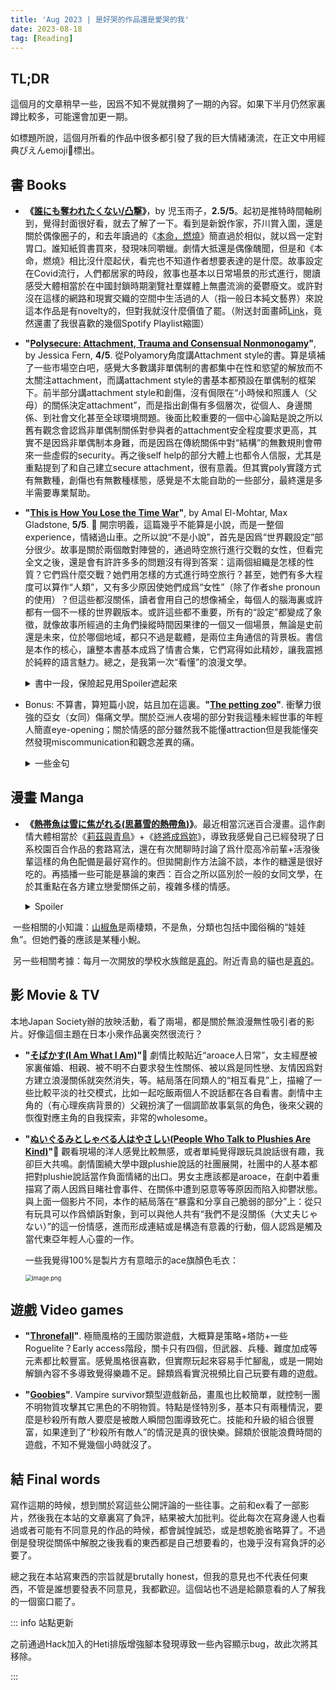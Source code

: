 ```yaml
---
title: 'Aug 2023 | 是好哭的作品還是愛哭的我'
date: 2023-08-18
tag: [Reading]
---
```


## TL;DR

這個月的文章稍早一些，因爲不知不覺就攢夠了一期的內容。如果下半月仍然家裏蹲比較多，可能還會加更一期。

如標題所說，這個月所看的作品中很多都引發了我的巨大情緒湧流，在正文中用經典ぴえんemoji🥹標出。

<!-- more -->

## 書 Books

+ **《[誰にも奪われたくない/凸撃](https://bookmeter.com/books/18136213)》**，by 児玉雨子，**2.5/5**。起初是推特時間軸刷到，覺得封面很好看，就去了解了一下。看到是新銳作家，芥川賞入圍，還是關於偶像圈子的，和去年讀過的《[本命，燃燒](https://sbeam.dev/posts/2022-1-reading-list.html#may)》簡直過於相似，就以爲一定對胃口。誰知紙質書買來，發現味同嚼蠟。劇情大抵還是偶像醜聞，但是和《本命，燃燒》相比沒什麼起伏，看完也不知道作者想要表達的是什麼。故事設定在Covid流行，人們都居家的時段，敘事也基本以日常場景的形式進行，閱讀感受大體相當於在中國封鎖時期瀏覽社羣媒體上無盡流淌的憂鬱廢文。或許對沒在這樣的網路和現實交織的空間中生活過的人（指一般日本純文藝界）來說這本作品是有novelty的，但對我就沒什麼價值了罷。（附送封面畫師[Link](https://erikitamura.tumblr.com/tagged/2d)，竟然還畫了我很喜歡的幾個Spotify Playlist縮圖）
+ **"[Polysecure: Attachment, Trauma and Consensual Nonmonogamy](https://www.goodreads.com/book/show/52569124-polysecure)"**, by Jessica Fern, **4/5**. 從Polyamory角度講Attachment style的書。算是填補了一些市場空白吧，感覺大多數講非單偶制的書都集中在性和慾望的解放而不太關注attachment，而講attachment style的書基本都預設在單偶制的框架下。前半部分講attachment style和創傷，沒有侷限在“小時候和照護人（父母）的關係決定attachment”，而是指出創傷有多個層次，從個人、身邊關係、到社會文化甚至全球環境問題。後面比較重要的一個中心論點是說之所以舊有觀念會認爲非單偶制關係對參與者的attachment安全程度要求更高，其實不是因爲非單偶制本身難，而是因爲在傳統關係中對“結構”的無數規則會帶來一些虛假的security。再之後self help的部分大體上也都令人信服，尤其是重點提到了和自己建立secure attachment，很有意義。但其實poly實踐方式有無數種，創傷也有無數種樣態，感覺是不太能自助的一些部分，最終還是多半需要專業幫助。
+ **"[This is How You Lose the Time War](https://www.goodreads.com/book/show/43352954-this-is-how-you-lose-the-time-war)"**, by Amal El-Mohtar, Max Gladstone, **5/5**. 🥹 開宗明義，這篇幾乎不能算是小說，而是一整個experience，情緒過山車。之所以說“不是小說”，首先是因爲“世界觀設定”部分很少。故事是關於兩個敵對陣營的，通過時空旅行進行交戰的女性，但看完全文之後，還是會有許許多多的問題沒有得到答案：這兩個組織是怎樣的性質？它們爲什麼交戰？她們用怎樣的方式進行時空旅行？甚至，她們有多大程度可以算作“人類”，又有多少原因使她們成爲“女性”（除了作者she pronoun的使用）？但這些都沒關係，讀者會用自己的想像補全，每個人的腦海裏或許都有一個不一樣的世界觀版本。或許這些都不重要，所有的“設定”都變成了象徵，就像故事所經過的主角們操縱時間因果律的一個又一個場景，無論是史前還是未來，位於哪個地域，都只不過是載體，是兩位主角通信的背景板。書信是本作的核心，讓整本書基本成爲了情書合集，它們寫得如此精妙，讓我震撼於純粹的語言魅力。總之，是我第一次“看懂”的浪漫文學。

	<details><summary>書中一段，保險起見用Spoiler遮起來</summary><blockquote>I am yours in other ways as well: yours as I watch the world for your signs, apophenic as a haruspex; yours as I debate methods, motives, chances of delivery; yours as I review your words by their sequence, their sound, smell, taste, taking care no one memory of them becomes too worn. Yours. Still, I suspect you will appreciate the token.</blockquote></details>

+ Bonus: 不算書，算短篇小說，姑且加在這裏。**"[The petting zoo](https://joylandmagazine.com/fiction/the-petting-zoo/)"**. 衝擊力很強的亞女（女同）傷痛文學。關於亞洲人夜場的部分對我這種未經世事的年輕人簡直eye-opening；關於情感的部分雖然我不能懂attraction但是我能懂突然發現miscommunication和觀念差異的痛。


	<details><summary>一些金句</summary><blockquote>“but whatever kind of Asian you were, it was undeniable that all Asians like all humans had been hurt in some way, and what set your type of Asian apart from other Asians was whether you were using that hurt to create more hurt or to heal that hurt.”<br>“They drank at the fancy Bushwick bars populated with the international Asians who were supposed to be studying fine arts at full tuition, but were really just taking selfies in the soft red neon designed after old-school Hong Kong, as if Hong Kong was a vintage aesthetic and not a present tragedy.”</blockquote></details>

## 漫畫 Manga

+ **《[熱帯魚は雪に焦がれる(思慕雪的熱帶魚)](https://ja.wikipedia.org/wiki/%E7%86%B1%E5%B8%AF%E9%AD%9A%E3%81%AF%E9%9B%AA%E3%81%AB%E7%84%A6%E3%81%8C%E3%82%8C%E3%82%8B)》**。最近相當沉迷百合漫畫。這作劇情大體相當於《[莉茲與青鳥](https://sbeam.dev/posts/reading-22holidays.html#%E5%BD%B1-film-tv)》+《[終將成爲妳](https://sbeam.dev/posts/monthly-jul-2023.html#%E5%8B%95%E7%95%AB-anime)》，導致我感覺自己已經發現了日系校園百合作品的套路寫法，還在有次閒聊時討論了爲什麼高冷前輩+活潑後輩這樣的角色配備是最好寫作的。但拋開創作方法論不談，本作的糖還是很好吃的。再插播一些可能是暴論的東西：百合之所以區別於一般的女同文學，在於其重點在各方建立戀愛關係之前，複雜多樣的情感。

	<details><summary>Spoiler</summary><blockquote>所以本作結局在兩個人確認情感，比起《終將》最後得發生性行爲才算好好完結，個人更喜歡本作。</blockquote></details>

​	一些相關的小知識：[山椒魚](https://zh.wikipedia.org/zh-cn/%E5%B1%B1%E6%A4%92%E9%AD%9A)是兩棲類，不是魚，分類也包括中國俗稱的“娃娃魚”。但她們養的應該是某種小鯢。

​	另一些相關考據：每月一次開放的學校水族館是[真的](https://www.google.com/maps/place/%E6%84%9B%E5%AA%9B%E7%9C%8C%E7%AB%8B%E9%95%B7%E6%B5%9C%E9%AB%98%E7%AD%89%E5%AD%A6%E6%A0%A1/@33.6134871,132.4830625,17z/data=!4m6!3m5!1s0x35457c7a5ee899d3:0x2fe893ed71fb52cf!8m2!3d33.6146046!4d132.4797375!16s%2Fg%2F122x2_0q?entry=ttu)。附近青島的貓也是[真的](https://www.google.com/maps/place/The+paradise+blissful+village+of+Cats.The+Ao+Island./@33.7178602,132.5140321,13.79z/data=!4m6!3m5!1s0x3545610c90073ea1:0xcddc04e0e73cb942!8m2!3d33.7362876!4d132.4868617!16s%2Fg%2F11t7mbqmrt?entry=tts&shorturl=1)。

## 影 Movie & TV

本地Japan Society辦的放映活動，看了兩場，都是關於無浪漫無性吸引者的影片。好像這個主題在日本小衆作品裏突然很流行？

+ **"[そばかす(I Am What I Am)](https://notheroinemovies.com/sobakasu/)"**🥹 劇情比較貼近“aroace人日常”，女主經歷被家裏催婚、相親、被不明不白要求發生性關係、被以爲是同性戀、友情因爲對方建立浪漫關係就突然消失，等。結局落在同類人的“相互看見”上，描繪了一些比較平淡的社交模式，比如一起吃飯兩個人不說話都在各自看書。劇情中主角的（有心理疾病背景的）父親扮演了一個調節故事氣氛的角色，後來父親的恢復對應主角的自我探索，非常的wholesome。

+ **"[ぬいぐるみとしゃべる人はやさしい(People Who Talk to Plushies Are Kind)](https://nuishabe-movie.com/)"**🥹 觀看現場的洋人感覺比較無感，或者單純覺得跟玩具說話很有趣，我卻巨大共鳴。劇情圍繞大學中跟plushie說話的社團展開，社團中的人基本都把對plushie說話當作負面情緒的出口。男女主應該都是aroace，在劇中着重描寫了兩人因爲目睹社會事件、在關係中遭到惡意等等原因而陷入抑鬱狀態。與上面一個影片不同，本作的結局落在“暴露和分享自己脆弱的部分”上：從只有玩具可以作爲傾訴對象，到可以與他人共有“我們不是沒關係（大丈夫じゃない）”的這一份情感，進而形成連結或是構造有意義的行動，個人認爲是觸及當代東亞年輕人心靈的一作。

  一些我覺得100%是製片方有意暗示的ace旗顏色毛衣：

  <img src="https://s2.loli.net/2023/08/19/U9rtWLSnp57NIwv.png" alt="image.png" style="zoom:67%;" />

## 遊戲 Video games

+ **"[Thronefall](https://steamdb.info/app/2239150/)"**. 極簡風格的王國防禦遊戲，大概算是策略+塔防+一些Roguelite？Early access階段，關卡只有四個，但武器、兵種、難度加成等元素都比較豐富。感覺風格很喜歡，但實際玩起來容易手忙腳亂，或是一開始解鎖內容不多導致覺得樂趣不足。歸類爲看實況視頻比自己玩要有趣的遊戲。

+ **"[Goobies](https://steamdb.info/app/2294130/)"**. Vampire survivor類型遊戲新品，畫風也比較簡單，就控制一團不明物質攻擊其它黑色的不明物質。特點是怪特別多，基本只有兩種情況，要麼是秒殺所有敵人要麼是被敵人瞬間包圍導致死亡。技能和升級的組合很豐富，如果達到了“秒殺所有敵人”的情況是真的很快樂。歸類於很能浪費時間的遊戲，不知不覺幾個小時就沒了。

## 結 Final words

寫作這期的時候，想到關於寫這些公開評論的一些往事。之前和ex看了一部影片，然後我在本站的文章裏寫了負評，結果被大加批判。從此每次在寫身邊人也看過或者可能有不同意見的作品的時候，都會誠惶誠恐，或是想乾脆省略算了。不過倒是發現從關係中解脫之後我看的東西都是自己想要看的，也幾乎沒有寫負評的必要了。

總之我在本站寫東西的宗旨就是brutally honest，但我的意見也不代表任何東西，不管是誰想要發表不同意見，我都歡迎。這個站也不過是給願意看的人了解我的一個窗口罷了。

::: info 站點更新

之前通過Hack加入的Heti排版增強腳本發現導致一些內容顯示bug，故此次將其移除。

:::